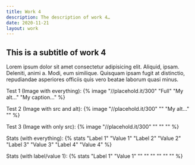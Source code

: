 ```yaml
---
title: Work 4
description: The description of work 4…
date: 2020-11-21
layout: work
---
```


## This is a subtitle of work 4

Lorem ipsum dolor sit amet consectetur adipisicing elit. Aliquid, ipsam. Deleniti, animi a. Modi, eum similique. Quisquam ipsam fugit at distinctio, repudiandae asperiores officiis quis vero beatae laborum quasi minus.

Test 1 (Image with everything):
{% image "//placehold.it/300" "Full" "My alt…" "My caption…" %}

Test 2 (Image with src and alt):
{% image "//placehold.it/300" "" "My alt…" "" %}

Test 3 (Image with only src):
{% image "//placehold.it/300" "" "" "" %}

Stats (with everything):
{% stats "Label 1" "Value 1" "Label 2" "Value 2" "Label 3" "Value 3" "Label 4" "Value 4" %}

Stats (with label/value 1):
{% stats "Label 1" "Value 1" "" "" "" "" "" "" %}